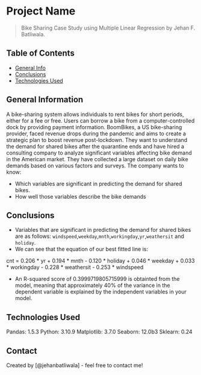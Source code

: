 # Project Name

> Bike Sharing Case Study using Multiple Linear Regression by Jehan F. Batliwala.

## Table of Contents

- [General Info](#general-information)
- [Conclusions](#conclusions)
- [Technologies Used](#technologies-used)

<!-- You can include any other section that is pertinent to your problem -->

## General Information

A bike-sharing system allows individuals to rent bikes for short periods, either for a fee or free. Users can borrow a bike from a computer-controlled dock by providing payment information. BoomBikes, a US bike-sharing provider, faced revenue drops during the pandemic and aims to create a strategic plan to boost revenue post-lockdown. They want to understand the demand for shared bikes after the quarantine ends and have hired a consulting company to analyze significant variables affecting bike demand in the American market. They have collected a large dataset on daily bike demands based on various factors and surveys. The company wants to know:

- Which variables are significant in predicting the demand for shared bikes.
- How well those variables describe the bike demands

<!-- You don't have to answer all the questions - just the ones relevant to your project. -->

## Conclusions

- Variables that are significant in predicting the demand for shared bikes are as follows: `windspeed`,`weekday`,`mnth`,`workingday`,`yr`,`weathersit` and `holiday`.
- We can see that the equation of our best fitted line is:

cnt = 0.206 * yr + 0.194 * mnth - 0.120 * holiday + 0.046 * weekday + 0.033 * workingday - 0.228 * weathersit - 0.253 * windspeed

- An R-squared score of 0.3999719805715999 is obtainted from the model, meaning that approximately 40% of the variance in the dependent variable is explained by the independent variables in your model.

<!-- You don't have to answer all the questions - just the ones relevant to your project. -->

## Technologies Used

Pandas: 1.5.3
Python: 3.10.9
Matplotlib: 3.7.0
Seaborn: 12.0b3
Sklearn: 0.24

<!-- As the libraries versions keep on changing, it is recommended to mention the version of library used in this project -->

## Contact

Created by [@jehanbatliwala] - feel free to contact me!
